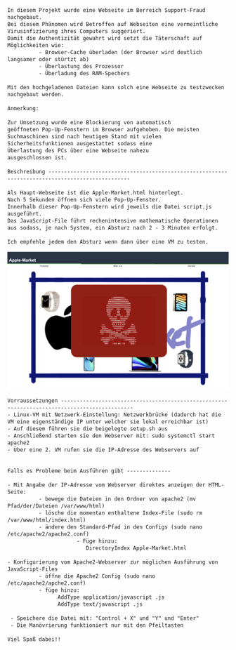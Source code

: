     In diesem Projekt wurde eine Webseite im Berreich Support-Fraud nachgebaut.
    Bei diesem Phänomen wird Betroffen auf Webseiten eine vermeintliche Virusinfizierung ihres Computers suggeriert.
    Damit die Authentizität gewahrt wird setzt die Täterschaft auf Möglichkeiten wie:
              - Browser-Cache überladen (der Browser wird deutlich langsamer oder stürtzt ab)
              - Überlastung des Prozessor
              - Überladung des RAM-Spechers
              
    Mit den hochgeladenen Dateien kann solch eine Webseite zu testzwecken nachgebaut werden.    
    
    Anmerkung:
                                                                                             
    Zur Umsetzung wurde eine Blockierung von automatisch
    geöffneten Pop-Up-Fenstern im Browser aufgehoben. Die meisten
    Suchmaschinen sind nach heutigem Stand mit vielen 
    Sicherheitsfunktionen ausgestattet sodass eine 
    Überlastung des PCs über eine Webseite nahezu
    ausgeschlossen ist. 
                                                                                             
    Beschreibung ------------------------------------------------------------------------------------------------

    Als Haupt-Webseite ist die Apple-Market.html hinterlegt.
    Nach 5 Sekunden öffnen sich viele Pop-Up-Fenster.
    Innerhalb dieser Pop-Up-Fenstern wird jeweils die Datei script.js ausgeführt.
    Das JavaScript-File führt rechenintensive mathematische Operationen aus sodass, je nach System, ein Absturz nach 2 - 3 Minuten erfolgt.

    Ich empfehle jedem den Absturz wenn dann über eine VM zu testen.

![Webseite](Scam-Webseite.png)

    Vorraussetzungen ---------------------------------------------------------------------------------------------
    - Linux-VM mit Netzwerk-Einstellung: Netzwerkbrücke (dadurch hat die VM eine eigenständige IP unter welcher sie lokal erreichbar ist)
    - Auf diesem führen sie die beigelegte setup.sh aus
    - Anschließend starten sie den Webserver mit: sudo systemctl start apache2
    - Über eine 2. VM rufen sie die IP-Adresse des Webservers auf


    Falls es Probleme beim Ausführen gibt --------------

    - Mit Angabe der IP-Adresse vom Webserver direktes anzeigen der HTML-Seite:
              - bewege die Dateien in den Ordner von apache2 (mv Pfad/der/Dateien /var/www/html)
              - lösche die momentan enthaltene Index-File (sudo rm /var/www/html/index.html)
              - ändere den Standard-Pfad in den Configs (sudo nano /etc/apache2/apache2.conf) 
                          - Füge hinzu:
                             DirectoryIndex Apple-Market.html
                   
    - Konfigurierung vom Apache2-Webserver zur möglichen Ausführung von JavaScript-Files
              - öffne die Apache2 Config (sudo nano /etc/apache2/apche2.conf)
              - füge hinzu:
                    AddType application/javascript .js
                    AddType text/javascript .js
                
     - Speichere die Datei mit: "Control + X" und "Y" und "Enter"
     - Die Manövrierung funktioniert nur mit den Pfeiltasten

    Viel Spaß dabei!!
